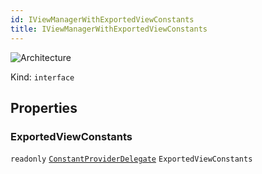 ```yaml
---
id: IViewManagerWithExportedViewConstants
title: IViewManagerWithExportedViewConstants
---
```


![Architecture](https://img.shields.io/badge/architecture-old_only-yellow)

Kind: `interface`

## Properties
### ExportedViewConstants
`readonly`  [`ConstantProviderDelegate`](ConstantProviderDelegate) `ExportedViewConstants`
